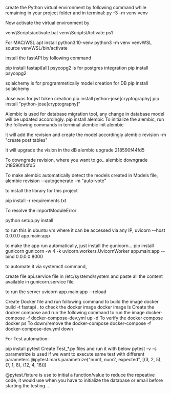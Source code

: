 

create the Python virtual environment by following command while remaining in your project folder and in terminal:
py -3 -m venv venv

Now activate the virtual environment by 

venv\Scripts\activate.bat
venv\Scripts\Activate.ps1

For MAC/WSL
apt install python3.10-venv
python3 -m venv venvWSL
source venvWSL/bin/activate

install the fastAPI by following command

pip install fastapi[all]
psycopg2 is for postgres integration
pip install psycopg2

sqlalchemy is for programmetically model creation for DB
pip install sqlalchemy

Jose was for jwt token creation 
pip install python-jose[cryptography]
pip install "python-jose[cryptography]"

Alembic is used for database migration tool, any change in database model will be updated accordingly.
pip install alembic
To initialize the alembic, run the following commands in terminal
alembic init alembic

it will add the revision and create the model accordingly
alembic revision -m "create post tables"

It will upgrade the vision in the dB
alembic upgrade 218590f44fd5

To downgrade revision, where you want to go..
alembic downgrade 218590f44fd5

To make alembic automatically detect the models created in Models file,
alembic revision --autogenerate -m "auto-vote"

to install the library for this project

pip install -r requirements.txt

To resolve the importModuleError 

 python setup.py install

to run this in ubuntu vm where it can be accessed via any IP,
  uvicorn --host 0.0.0.0 app.main:app


to make the app run automatically, just install the gunicorn...
pip install gunicorn
gunicorn -w 4 -k uvicorn.workers.UvicornWorker app.main:app --bind 0.0.0.0:8000


to automate it via systemctl command, 

create file api.service file in /etc/systemd/system and paste all the content available in gunicorn.service file.

to run the server
uvicorn app.main:app --reload


Create Docker file and run following command to build the image
docker build -t fastapi .
to check the docker image
docker image ls
Create the docker compose and run the following command to run the image 
docker-compose -f docker-compose-dev.yml up -d
To verify the docker compose
docker ps
To down/remove the docker-compose
docker-compose -f docker-compose-dev.yml down

For Test automation:

pip install pytest
Create Test_*.py files and run it with below
pytest -v -s
parametrize is used if we want to execute same test with different parameters
@pytest.mark.parametrize("num1, num2, expected", [(3, 2, 5), (7, 1, 8), (12, 4, 16)])

@pytest.fixture is use to initial a function/value to reduce the repeative code, it would use when you have to initialize the database or email before starting the testing...